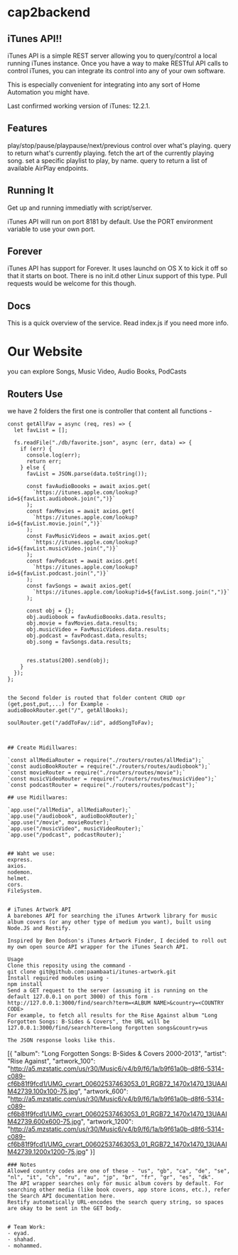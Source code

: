 # cap2backend

## iTunes API!!
iTunes API is a simple REST server allowing you to query/control a local running iTunes instance. Once you have a way to make RESTful API calls to control iTunes, you can integrate its control into any of your own software.

This is especially convenient for integrating into any sort of Home Automation you might have.

Last confirmed working version of iTunes: 12.2.1.

## Features
play/stop/pause/playpause/next/previous control over what's playing.
query to return what's currently playing.
fetch the art of the currently playing song.
set a specific playlist to play, by name.
query to return a list of available AirPlay endpoints.

## Running It
Get up and running immediatly with script/server.

iTunes API will run on port 8181 by default. Use the PORT environment variable to use your own port.

## Forever
iTunes API has support for Forever. It uses launchd on OS X to kick it off so that it starts on boot. There is no init.d other Linux support of this type. Pull requests would be welcome for this though.

## Docs
This is a quick overview of the service. Read index.js if you need more info.

# Our Website

you can explore Songs, Music Video, Audio Books, PodCasts 

## Routers Use
we have 2 folders the first one is controller that content all functions -
```
const getAllFav = async (req, res) => {
  let favList = [];

  fs.readFile("./db/favorite.json", async (err, data) => {
    if (err) {
      console.log(err);
      return err;
    } else {
      favList = JSON.parse(data.toString());

      const favAudioBoooks = await axios.get(
        `https://itunes.apple.com/lookup?id=${favList.audiobook.join(",")}`
      );
      const favMovies = await axios.get(
        `https://itunes.apple.com/lookup?id=${favList.movie.join(",")}`
      );
      const FavMusicVideos = await axios.get(
        `https://itunes.apple.com/lookup?id=${favList.musicVideo.join(",")}`
      );
      const favPodcast = await axios.get(
        `https://itunes.apple.com/lookup?id=${favList.podcast.join(",")}`
      );
      const favSongs = await axios.get(
        `https://itunes.apple.com/lookup?id=${favList.song.join(",")}`
      );

      const obj = {};
      obj.audiobook = favAudioBoooks.data.results;
      obj.movie = favMovies.data.results;
      obj.musicVideo = FavMusicVideos.data.results;
      obj.podcast = favPodcast.data.results;
      obj.song = favSongs.data.results;

     
      res.status(200).send(obj);
    }
  });
};


the Second folder is routed that folder content CRUD opr (get,post,put,...) for Example -
audioBookRouter.get("/", getAllBooks);

soulRouter.get("/addToFav/:id", addSongToFav);



## Create Midillwares:

`const allMediaRouter = require("./routers/routes/allMedia");`
`const audioBookRouter = require("./routers/routes/audiobook");`
`const movieRouter = require("./routers/routes/movie");`
`const musicVideoRouter = require("./routers/routes/musicVideo");`
`const podcastRouter = require("./routers/routes/podcast");`

## use Midillwares:

`app.use("/allMedia", allMediaRouter);`
`app.use("/audiobook", audioBookRouter);`
`app.use("/movie", movieRouter);`
`app.use("/musicVideo", musicVideoRouter);`
`app.use("/podcast", podcastRouter);`


## Waht we use:
express.
axios.
nodemon.
helmet.
cors.
FileSystem.


# iTunes Artwork API
A barebones API for searching the iTunes Artwork library for music album covers (or any other type of medium you want), built using Node.JS and Restify.

Inspired by Ben Dodson's iTunes Artwork Finder, I decided to roll out my own open source API wrapper for the iTunes Search API.

Usage
Clone this reposity using the command -
git clone git@github.com:paambaati/itunes-artwork.git
Install required modules using -
npm install
Send a GET request to the server (assuming it is running on the default 127.0.0.1 on port 3000) of this form -
http://127.0.0.1:3000/find/search?term=<ALBUM NAME>&country=<COUNTRY CODE>
For example, to fetch all results for the Rise Against album "Long Forgotten Songs: B-Sides & Covers", the URL will be 127.0.0.1:3000/find/search?term=long forgotten songs&country=us

The JSON response looks like this.
```
[{
    "album": "Long Forgotten Songs: B-Sides & Covers 2000-2013",
    "artist": "Rise Against",
    "artwork_100": "http://a5.mzstatic.com/us/r30/Music6/v4/b9/f6/1a/b9f61a0b-d8f6-5314-c089-cf6b81f9fcd1/UMG_cvrart_00602537463053_01_RGB72_1470x1470_13UAAIM42739.100x100-75.jpg",
    "artwork_600": "http://a5.mzstatic.com/us/r30/Music6/v4/b9/f6/1a/b9f61a0b-d8f6-5314-c089-cf6b81f9fcd1/UMG_cvrart_00602537463053_01_RGB72_1470x1470_13UAAIM42739.600x600-75.jpg",
    "artwork_1200": "http://a5.mzstatic.com/us/r30/Music6/v4/b9/f6/1a/b9f61a0b-d8f6-5314-c089-cf6b81f9fcd1/UMG_cvrart_00602537463053_01_RGB72_1470x1470_13UAAIM42739.1200x1200-75.jpg"
}]
```
### Notes
Allowed country codes are one of these - "us", "gb", "ca", "de", "se", "nl", "it", "ch", "ru", "au", "jp", "br", "fr", "gr", "es", "dk".
The API wrapper searches only for music album covers by default. For searching other media (like book covers, app store icons, etc.), refer the Search API documentation here.
Restify automatically URL-encodes the search query string, so spaces are okay to be sent in the GET body.


# Team Work:
- eyad.
- shahad.
- mohammed.